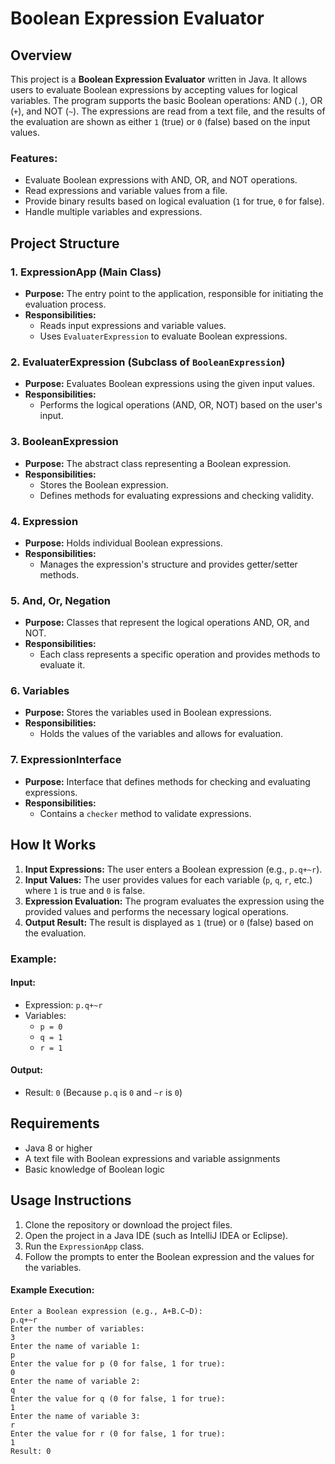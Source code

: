 # Boolean Expression Evaluator

## Overview
This project is a **Boolean Expression Evaluator** written in Java. It allows users to evaluate Boolean expressions by accepting values for logical variables. The program supports the basic Boolean operations: AND (`.`), OR (`+`), and NOT (`~`). The expressions are read from a text file, and the results of the evaluation are shown as either `1` (true) or `0` (false) based on the input values.

### Features:
- Evaluate Boolean expressions with AND, OR, and NOT operations.
- Read expressions and variable values from a file.
- Provide binary results based on logical evaluation (`1` for true, `0` for false).
- Handle multiple variables and expressions.

## Project Structure

### 1. **ExpressionApp** (Main Class)
- **Purpose:** The entry point to the application, responsible for initiating the evaluation process.
- **Responsibilities:**
  - Reads input expressions and variable values.
  - Uses `EvaluaterExpression` to evaluate Boolean expressions.

### 2. **EvaluaterExpression** (Subclass of `BooleanExpression`)
- **Purpose:** Evaluates Boolean expressions using the given input values.
- **Responsibilities:**
  - Performs the logical operations (AND, OR, NOT) based on the user's input.

### 3. **BooleanExpression**
- **Purpose:** The abstract class representing a Boolean expression.
- **Responsibilities:**
  - Stores the Boolean expression.
  - Defines methods for evaluating expressions and checking validity.

### 4. **Expression**
- **Purpose:** Holds individual Boolean expressions.
- **Responsibilities:**
  - Manages the expression's structure and provides getter/setter methods.

### 5. **And, Or, Negation**
- **Purpose:** Classes that represent the logical operations AND, OR, and NOT.
- **Responsibilities:**
  - Each class represents a specific operation and provides methods to evaluate it.

### 6. **Variables**
- **Purpose:** Stores the variables used in Boolean expressions.
- **Responsibilities:**
  - Holds the values of the variables and allows for evaluation.

### 7. **ExpressionInterface**
- **Purpose:** Interface that defines methods for checking and evaluating expressions.
- **Responsibilities:**
  - Contains a `checker` method to validate expressions.

## How It Works
1. **Input Expressions:** The user enters a Boolean expression (e.g., `p.q+~r`).
2. **Input Values:** The user provides values for each variable (`p`, `q`, `r`, etc.) where `1` is true and `0` is false.
3. **Expression Evaluation:** The program evaluates the expression using the provided values and performs the necessary logical operations.
4. **Output Result:** The result is displayed as `1` (true) or `0` (false) based on the evaluation.

### Example:
#### Input:
- Expression: `p.q+~r`
- Variables:
  - `p = 0`
  - `q = 1`
  - `r = 1`

#### Output:
- Result: `0` (Because `p.q` is `0` and `~r` is `0`)

## Requirements
- Java 8 or higher
- A text file with Boolean expressions and variable assignments
- Basic knowledge of Boolean logic

## Usage Instructions
1. Clone the repository or download the project files.
2. Open the project in a Java IDE (such as IntelliJ IDEA or Eclipse).
3. Run the `ExpressionApp` class.
4. Follow the prompts to enter the Boolean expression and the values for the variables.

#### Example Execution:
```plaintext
Enter a Boolean expression (e.g., A+B.C~D):
p.q+~r
Enter the number of variables:
3
Enter the name of variable 1:
p
Enter the value for p (0 for false, 1 for true):
0
Enter the name of variable 2:
q
Enter the value for q (0 for false, 1 for true):
1
Enter the name of variable 3:
r
Enter the value for r (0 for false, 1 for true):
1
Result: 0

